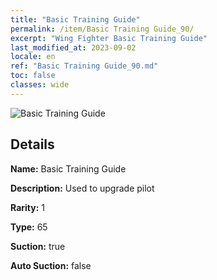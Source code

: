 ```yaml
---
title: "Basic Training Guide"
permalink: /item/Basic Training Guide_90/
excerpt: "Wing Fighter Basic Training Guide"
last_modified_at: 2023-09-02
locale: en
ref: "Basic Training Guide_90.md"
toc: false
classes: wide
---
```



 ![Basic Training Guide](/images/item/Basic_Training_Guide_p.png)



## Details

 **Name:** Basic Training Guide 

 **Description:** Used to upgrade pilot

 **Rarity:** 1 

 **Type:** 65 

 **Suction:** true 

 **Auto Suction:** false 


